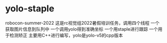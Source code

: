 # yolo-staple
robocon-summer-2022
这是rc视觉组2022暑假培训任务，调用四个线程
一个获取图片信息到队列中
一个调用yolo得到准确坐标
一个用staple进行跟踪
一个用于检测矫正
主要用C++进行编写，yolo是yolo-v5的cpp版本
